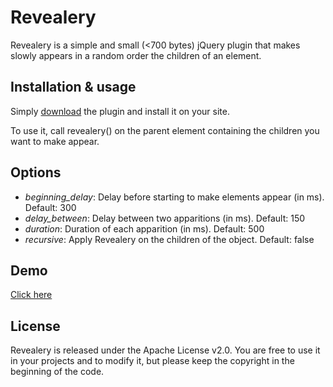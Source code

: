 Revealery
=============

Revealery is a simple and small (<700 bytes) jQuery plugin that makes slowly appears in a random order the children of an element.


Installation & usage
-------

Simply [download](https://github.com/MangoLight/revealery/zipball/master) the plugin and install it on your site.

To use it, call revealery() on the parent element containing the children you want to make appear.

Options
-------

* _beginning_delay_: Delay before starting to make elements appear (in ms). Default: 300
* _delay_between_: Delay between two apparitions (in ms). Default: 150
* _duration_: Duration of each apparition (in ms). Default: 500
* _recursive_: Apply Revealery on the children of the object. Default: false

Demo
-------
[Click here](http://mangolight.github.com/revealery/) 


License
-------
Revealery is released under the Apache License v2.0.
You are free to use it in your projects and to modify it, but please keep the copyright in the beginning of the code.
